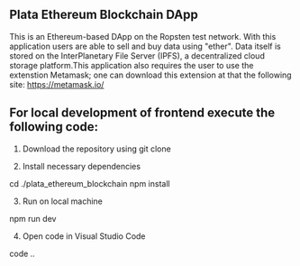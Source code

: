 ## Plata Ethereum Blockchain DApp

This is an Ethereum-based DApp on the Ropsten test network. With this application users are able to sell and buy data using "ether". Data itself is stored on the InterPlanetary File Server (IPFS), a decentralized cloud storage platform.This application also requires the user to use the extenstion Metamask; one can download this extension at that the following site: https://metamask.io/

## For local development of frontend execute the following code:

1. Download the repository using git clone

2. Install necessary dependencies

cd ./plata_ethereum_blockchain
npm install

3. Run on local machine

npm run dev

4. Open code in Visual Studio Code

code ..
   
